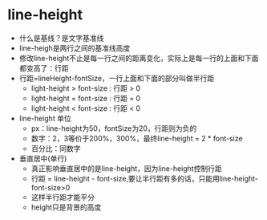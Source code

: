 # line-height

- 什么是基线？是文字基准线
- line-heigh是两行之间的基准线高度
- 修改line-height不止是每一行之间的距离变化，实际上是每一行的上面和下面都变高了：行距
- 行距=lineHeight-fontSize，一行上面和下面的部分叫做半行距
  - light-height > font-size : 行距 > 0
  - light-height = font-size : 行距 = 0
  - light-height < font-size : 行距 < 0
- line-height 单位
  - px：line-height为50，fontSize为20，行距则为负的
  - 数字：2，3等价于200%，300%，最终line-height = 2 * font-size
  - 百分比：同数字
- 垂直居中(单行)
  - 真正影响垂直居中的是line-height，因为line-height控制行距
  - 行距 = line-height - font-size,要让半行距有多的话，只能用line-height-font-size>0
  - 这样半行距才能平分
  - height只是背景的高度
